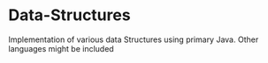 # Data-Structures
Implementation of various data Structures using primary Java. Other languages might be included

